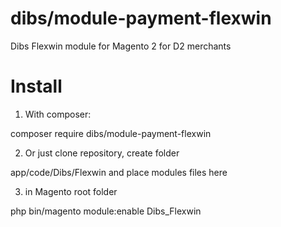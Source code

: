 dibs/module-payment-flexwin
======================

Dibs Flexwin module for Magento 2 for D2 merchants


Install
=======
1. With composer:

composer require dibs/module-payment-flexwin

2. Or just clone repository, create folder 

app/code/Dibs/Flexwin and place modules files here

3. in Magento root folder 

php bin/magento module:enable Dibs_Flexwin